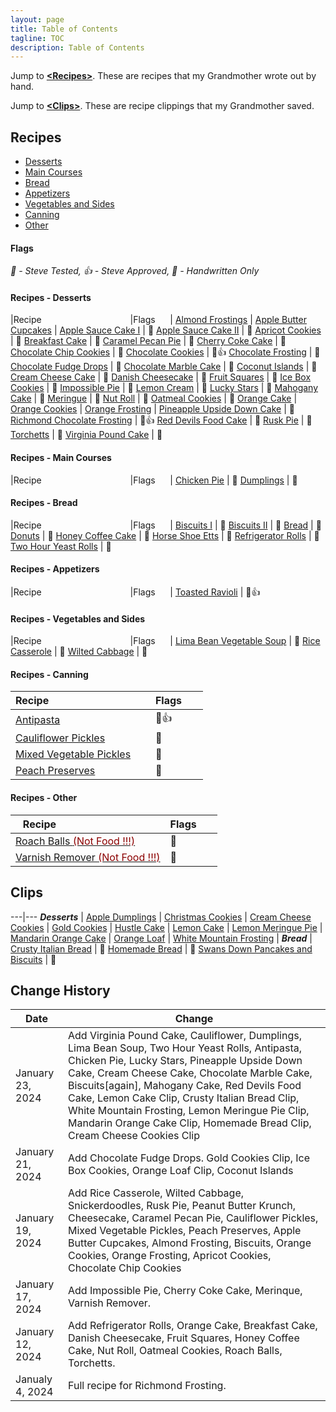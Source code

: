 ```yaml
---
layout: page
title: Table of Contents
tagline: TOC
description: Table of Contents
---
```


Jump to **[\<Recipes\>](#recipes)**.  These are recipes that my Grandmother wrote out by hand.

Jump to **[\<Clips\>](#clips)**.  These are recipe clippings that my Grandmother saved.


## Recipes

- [Desserts](#recipes---desserts)
- [Main Courses](#recipes---main-courses)
- [Bread](#recipes---bread)
- [Appetizers](#recipes---appetizers)
- [Vegetables and Sides](#recipes---vegetables-and-sides)
- [Canning](#recipes---canning)
- [Other](#recipes---other)

#### Flags

<em>&#x1F9EA; - Steve Tested, &#x1F44D; - Steve Approved, &#x1F4DC; - Handwritten Only</em>

#### Recipes - Desserts

|Recipe&nbsp;&nbsp;&nbsp;&nbsp;&nbsp;&nbsp;&nbsp;&nbsp;&nbsp;&nbsp;&nbsp;&nbsp;&nbsp;&nbsp;&nbsp;&nbsp;&nbsp;&nbsp;&nbsp;&nbsp;&nbsp;&nbsp;&nbsp;&nbsp;&nbsp;&nbsp;&nbsp;&nbsp;&nbsp;&nbsp;&nbsp;&nbsp;&nbsp;&nbsp;&nbsp;&nbsp;|Flags&nbsp;&nbsp;&nbsp;&nbsp;&nbsp;&nbsp;|
[Almond Frostings](./recipes/desserts/almondfrosting.md) | 
[Apple Butter Cupcakes](./recipes/desserts/applebuttercupcakes.md) | 
[Apple Sauce Cake I](./recipes/desserts/applesaucecake.md) | &#x1F4DC;
[Apple Sauce Cake II](./recipes/desserts/applesaucecakeagain.md) | &#x1F4DC;
[Apricot Cookies](./recipes/desserts/apricotcookies.md) | &#x1F4DC;
[Breakfast Cake](./recipes/desserts/breakfastcake.md) | &#x1F4DC;
[Caramel Pecan Pie](./recipes/desserts/caramelpecanpie.md) | &#x1F4DC;
[Cherry Coke Cake](./recipes/desserts/cherrycokecake.md) | &#x1F4DC;
[Chocolate Chip Cookies](./recipes/desserts/chocolatechipcookies.md) | &#x1F4DC;
[Chocolate Cookies](./recipes/desserts/chocolatecookies.md) | &#x1F4DC;&#x1F44D;
[Chocolate Frosting](./recipes/desserts/chocolatefrosting.md) | &#x1F4DC;
[Chocolate Fudge Drops](./recipes/desserts/chocolatefudgedrops.md) | &#x1F4DC;
[Chocolate Marble Cake](./recipes/desserts/chocolatemarblecake.md) | &#x1F4DC;
[Coconut Islands](./recipes/desserts/coconutislands.md) | &#x1F9EA;
[Cream Cheese Cake](./recipes/desserts/creamcheesecake.md) | &#x1F4DC;
[Danish Cheesecake](./recipes/desserts/danishcheesecake.md) | &#x1F4DC;
[Fruit Squares](./recipes/desserts/fruitsquares.md) | &#x1F4DC;
[Ice Box Cookies](./recipes/desserts/iceboxcookies.md) | &#x1F4DC;
[Impossible Pie](./recipes/desserts/impossiblepie.md) | &#x1F4DC;
[Lemon Cream](./recipes/desserts/lemoncream.md) |  &#x1F4DC;
[Lucky Stars](./recipes/desserts/luckystars.md) |  &#x1F4DC;
[Mahogany Cake](./recipes/desserts/mahoganycake.md) |  &#x1F4DC;
[Meringue](./recipes/desserts/meringue.md) |  &#x1F4DC;
[Nut Roll](./recipes/desserts/nutroll.md) |  &#x1F4DC;
[Oatmeal Cookies](./recipes/desserts/oatmealcookies.md) | &#x1F4DC;
[Orange Cake](./recipes/desserts/orangecake.md) |
[Orange Cookies](./recipes/desserts/orangecookies.md) |
[Orange Frosting](./recipes/desserts/orangefrosting.md) |
[Pineapple Upside Down Cake](./recipes/desserts/pineappleupsidedown.md) | &#x1F4DC;
[Richmond Chocolate Frosting](./recipes/desserts/richmond.md) | &#x1F9EA;&#x1F44D;
[Red Devils Food Cake](./recipes/desserts/reddevilsfoodcake.md) | &#x1F4DC;
[Rusk Pie](./recipes/desserts/ruskpie.md) | &#x1F4DC;
[Torchetts](./recipes/desserts/torchetts.md) | &#x1F4DC;
[Virginia Pound Cake](./recipes/desserts/virginiapoundcake.md) | &#x1F4DC;

#### Recipes - Main Courses

|Recipe&nbsp;&nbsp;&nbsp;&nbsp;&nbsp;&nbsp;&nbsp;&nbsp;&nbsp;&nbsp;&nbsp;&nbsp;&nbsp;&nbsp;&nbsp;&nbsp;&nbsp;&nbsp;&nbsp;&nbsp;&nbsp;&nbsp;&nbsp;&nbsp;&nbsp;&nbsp;&nbsp;&nbsp;&nbsp;&nbsp;&nbsp;&nbsp;&nbsp;&nbsp;&nbsp;&nbsp;|Flags&nbsp;&nbsp;&nbsp;&nbsp;&nbsp;&nbsp;|
[Chicken Pie](./recipes/maincourses/chickenpie.md) | &#x1F4DC;
[Dumplings](./recipes/maincourses/dumplings.md) | &#x1F4DC;

#### Recipes - Bread

|Recipe&nbsp;&nbsp;&nbsp;&nbsp;&nbsp;&nbsp;&nbsp;&nbsp;&nbsp;&nbsp;&nbsp;&nbsp;&nbsp;&nbsp;&nbsp;&nbsp;&nbsp;&nbsp;&nbsp;&nbsp;&nbsp;&nbsp;&nbsp;&nbsp;&nbsp;&nbsp;&nbsp;&nbsp;&nbsp;&nbsp;&nbsp;&nbsp;&nbsp;&nbsp;&nbsp;&nbsp;|Flags&nbsp;&nbsp;&nbsp;&nbsp;&nbsp;&nbsp;|
[Biscuits I](./recipes/bread/biscuits.md) | &#x1F4DC;
[Biscuits II](./recipes/bread/biscuitsagain.md) | &#x1F4DC;
[Bread](./recipes/bread/bread.md) | &#x1F4DC;
[Donuts](./recipes/bread/donuts.md) | &#x1F4DC;
[Honey Coffee Cake](./recipes/bread/honeycoffeecake.md) | &#x1F4DC;
[Horse Shoe Etts](./recipes/bread/horseshoeetts.md) | &#x1F4DC;
[Refrigerator Rolls](./recipes/bread/refrigrolls.md) | &#x1F4DC;
[Two Hour Yeast Rolls](./recipes/bread/twohouryeastrolls.md) | &#x1F4DC;

#### Recipes - Appetizers 

|Recipe&nbsp;&nbsp;&nbsp;&nbsp;&nbsp;&nbsp;&nbsp;&nbsp;&nbsp;&nbsp;&nbsp;&nbsp;&nbsp;&nbsp;&nbsp;&nbsp;&nbsp;&nbsp;&nbsp;&nbsp;&nbsp;&nbsp;&nbsp;&nbsp;&nbsp;&nbsp;&nbsp;&nbsp;&nbsp;&nbsp;&nbsp;&nbsp;&nbsp;&nbsp;&nbsp;&nbsp;|Flags&nbsp;&nbsp;&nbsp;&nbsp;&nbsp;&nbsp;|
[Toasted Ravioli](./recipes/appetizers/toastedravioli.md) | &#x1F4DC;&#x1F44D;

#### Recipes - Vegetables and Sides

|Recipe&nbsp;&nbsp;&nbsp;&nbsp;&nbsp;&nbsp;&nbsp;&nbsp;&nbsp;&nbsp;&nbsp;&nbsp;&nbsp;&nbsp;&nbsp;&nbsp;&nbsp;&nbsp;&nbsp;&nbsp;&nbsp;&nbsp;&nbsp;&nbsp;&nbsp;&nbsp;&nbsp;&nbsp;&nbsp;&nbsp;&nbsp;&nbsp;&nbsp;&nbsp;&nbsp;&nbsp;|Flags&nbsp;&nbsp;&nbsp;&nbsp;&nbsp;&nbsp;|
[Lima Bean Vegetable Soup](./recipes/vegetables/limabeansoup.md) | &#x1F4DC;
[Rice Casserole](./recipes/vegetables/ricecasserole.md) | &#x1F4DC;
[Wilted Cabbage](./recipes/vegetables/wiltedcabbage.md) | &#x1F4DC;

#### Recipes - Canning

|Recipe&nbsp;&nbsp;&nbsp;&nbsp;&nbsp;&nbsp;&nbsp;&nbsp;&nbsp;&nbsp;&nbsp;&nbsp;&nbsp;&nbsp;&nbsp;&nbsp;&nbsp;&nbsp;&nbsp;&nbsp;&nbsp;&nbsp;&nbsp;&nbsp;&nbsp;&nbsp;&nbsp;&nbsp;&nbsp;&nbsp;&nbsp;&nbsp;&nbsp;&nbsp;&nbsp;&nbsp;|Flags&nbsp;&nbsp;&nbsp;&nbsp;&nbsp;&nbsp;|
-------------|---
[Antipasta](./recipes/canning/antipasta.md) | &#x1F4DC;&#x1F44D;
[Cauliflower Pickles](./recipes/canning/cauliflowerpickles.md) | &#x1F4DC;
[Mixed Vegetable Pickles](./recipes/canning/mixedvegetablepickles.md) | &#x1F4DC;
[Peach Preserves](./recipes/canning/peachpreserves.md) | &#x1F4DC; 

#### Recipes - Other

|Recipe&nbsp;&nbsp;&nbsp;&nbsp;&nbsp;&nbsp;&nbsp;&nbsp;&nbsp;&nbsp;&nbsp;&nbsp;&nbsp;&nbsp;&nbsp;&nbsp;&nbsp;&nbsp;&nbsp;&nbsp;&nbsp;&nbsp;&nbsp;&nbsp;&nbsp;&nbsp;&nbsp;&nbsp;&nbsp;&nbsp;&nbsp;&nbsp;&nbsp;&nbsp;&nbsp;&nbsp;|Flags&nbsp;&nbsp;&nbsp;&nbsp;&nbsp;&nbsp;|
-------------|---
[Roach Balls <font color=darkred>(Not Food !!!)</font>](./recipes/other/roachballs.md) | &#x1F4DC;
[Varnish Remover <font color=darkred>(Not Food !!!)</font>](./recipes/other/varnishremover.md) | &#x1F4DC;


## Clips

---|---
***Desserts*** | 
[Apple Dumplings](./clips.md#apple-dumplings) | 
[Christmas Cookies](./clips.md#christmas-cookies) | 
[Cream Cheese Cookies](./clips.md#cream-cheese-cookies) | 
[Gold Cookies](./clips.md#gold-cookies) | 
[Hustle Cake](./clips.md#hustle-cake) | 
[Lemon Cake](./clips.md#lemon-cake) | 
[Lemon Meringue Pie](clips.md#lemon-meringue-pie) |
[Mandarin Orange Cake](clips.md#mandarin-orange-cake) |
[Orange Loaf](./clips.md#orange-loaf) | 
[White Mountain Frosting](./clips.md#white-mountain-frosting) | 
***Bread*** | 
[Crusty Italian Bread](./clips.md#crusty-italian-bread) | &#x1F4DC; 
[Homemade Bread](./clips.md#homemad-bread) | &#x1F4DC; 
[Swans Down Pancakes and Biscuits](./clips.md#swans-down-pancakes-and-biscuits) | &#x1F9EA;

## Change History

Date | Change
---|---
January 23, 2024 | Add Virginia Pound Cake, Cauliflower, Dumplings, Lima Bean Soup, Two Hour Yeast Rolls, Antipasta, Chicken Pie, Lucky Stars, Pineapple Upside Down Cake, Cream Cheese Cake, Chocolate Marble Cake, Biscuits\[again\], Mahogany Cake, Red Devils Food Cake, Lemon Cake Clip, Crusty Italian Bread Clip, White Mountain Frosting, Lemon Meringue Pie Clip, Mandarin Orange Cake Clip, Homemade Bread Clip, Cream Cheese Cookies Clip
January 21, 2024 | Add Chocolate Fudge Drops. Gold Cookies Clip, Ice Box Cookies, Orange Loaf Clip, Coconut Islands
January 19, 2024 | Add Rice Casserole, Wilted Cabbage, Snickerdoodles, Rusk Pie, Peanut Butter Krunch, Cheesecake, Caramel Pecan Pie, Cauliflower Pickles, Mixed Vegetable Pickles, Peach Preserves, Apple Butter Cupcakes, Almond Frosting, Biscuits, Orange Cookies, Orange Frosting, Apricot Cookies, Chocolate Chip Cookies
January 17, 2024 | Add Impossible Pie, Cherry Coke Cake, Merinque, Varnish Remover.
January 12, 2024 | Add Refrigerator Rolls, Orange Cake, Breakfast Cake, Danish Cheesecake, Fruit Squares, Honey Coffee Cake, Nut Roll, Oatmeal Cookies, Roach Balls, Torchetts.
Janualy 4, 2024 | Full recipe for Richmond Frosting.
